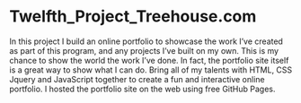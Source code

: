 # Twelfth_Project_Treehouse.com

In this project I build an online portfolio to showcase the work I’ve created as part of this program, and any projects I’ve built on my own. This is my chance to show the world the work I’ve done. In fact, the portfolio site itself is a great way to show what I can do. Bring all of my talents with HTML, CSS Jquery and JavaScript together to create a fun and interactive online portfolio. I hosted the portfolio site on the web using free GitHub Pages.
